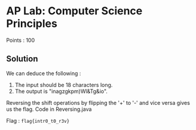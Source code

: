 # AP Lab: Computer Science Principles

Points : 100

## Solution

We can deduce the following :

1. The input should be 18 characters long.
2. The output is "inagzgkpm)Wl&Tg&io".

Reversing the shift operations by flipping the '+' to '-' and vice versa gives us the flag.
Code in Reversing.java

Flag : `flag{intr0_t0_r3v}`
